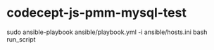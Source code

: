 # codecept-js-pmm-mysql-test

sudo ansible-playbook ansible/playbook.yml -i ansible/hosts.ini
bash run_script
